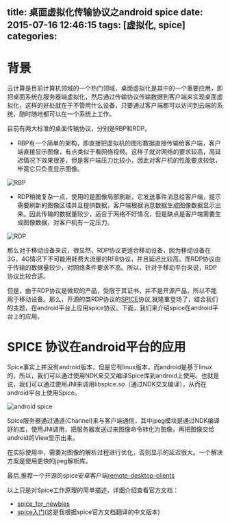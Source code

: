 title: 桌面虚拟化传输协议之android spice
date: 2015-07-16 12:46:15
tags: [虚拟化, spice]
categories:
---

# 背景
云计算是目前计算机领域的一个热门领域，桌面虚拟化是其中的一个重要应用，即把桌面系统在服务器端虚拟化，然后通过传输协议传输数据到客户端来实现桌面虚拟化，这样的好处就在于不管用什么设备，只要通过客户端都可以访问到云端的系统，随时随地都可以在一个系统上工作。

目前有两大标准的桌面传输协议，分别是RBP和RDP。
- RBP有一个简单的架构，即直接把虚拟机的图形数据直接传输给客户端，客户端直接显示图像，有点类似于看网络视频。这样子就对网络的要求较高，高延迟情况下效果很差，但是客户端压力比较小，因此对客户机的性能要求较低，毕竟它只负责显示图像。

![RBP](http://7xjtfr.com1.z0.glb.clouddn.com/android_spice_01.png)

- RDP稍微复杂一点，使用的是图像局部刷新，它发送事件消息给客户端，提示需要刷新的图像区域并且提供数据，客户端根据消息数据生成图像数据显示出来。因此传输的数据量较少，适合于网络不好情况，但是缺点是客户端需要生成图像数据，对客户机有一定压力。

![RDP](http://7xjtfr.com1.z0.glb.clouddn.com/android_spice_02.png)

那么对于移动设备来说，很显然，RDP协议更适合移动设备，因为移动设备在3G，4G情况下不可能用耗费大流量的RFB协议，并且延迟比较高。而RDP协议由于传输的数据量较少，对网络条件要求不高。所以，针对于移动平台来说，RDP协议比较合适。

但是，由于RDP协议是微软的产品，受限于其证书，并不是开源产品，所以不能用于移动设备。那么，开源的类RDP协议的[SPICE](http://www.spice-space.org)协议,就隆重登场了，结合我们的主题，在android平台上应用spice协议。下面，我们来介绍spice在android平台上的应用。

# SPICE 协议在android平台的应用
Spice事实上并没有android版本，但是它有linux版本，而android是基于linux的，所以，我们可以通过使用NDK来交叉编译Spice库到android上使用。也就是说，我们可以通过使用JNI来调用libspice.so（通过NDK交叉编译），从而在android平台上使用Spice。

![android spice](http://7xjtfr.com1.z0.glb.clouddn.com/android_spice_04.png)

Spice服务器通过通道(Channel)来与客户端通信，其中jpeg模块是通过NDK编译好的库，使用JNI调用，把服务器发送过来图像命令转化为图像，再把图像交给android的View显示出来。

在实际使用中，需要对图像的解析过程进行优化，否则显示的延迟很大。一个解决方案是使用更快的jpeg解析库。

最后,推荐一个开源的spice安卓客户端[remote-desktop-clients](https://github.com/iiordanov/remote-desktop-clients)

以上只是对Spice工作原理的简单描述，详细介绍查看官方文档：
- [spice_for_newbies](http://www.spice-space.org/docs/spice_for_newbies.pdf)
- [spice入门](http://xhansong.gitbooks.io/spice-guidebook/)(这是我根据spice官方文档翻译的中文版本)
